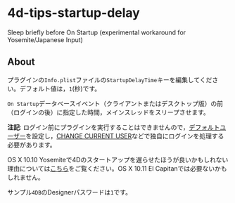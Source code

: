 # 4d-tips-startup-delay
Sleep briefly before On Startup (experimental workaround for Yosemite/Japanese Input)

About
---
プラグインの```Info.plist```ファイルの```StartupDelayTime```キーを編集してください。デフォルト値は，```1```(秒)です。

```On Startup```データベースイベント（クライアントまたはデスクトップ版）の前（ログインの後）に指定した時間，メインスレッドをスリープさせます。

**注記**: ログイン前にプラグインを実行することはできませんので，[デフォルトユーザー](http://doc.4d.com/4Dv15/4D/15/Setting-a-Default-User.300-2045407.ja.html)を設定し，[CHANGE CURRENT USER](http://doc.4d.com/4Dv15/4D/15/CHANGE-CURRENT-USER.301-2006453.ja.html)などで独自にログインを処理する必要があります。

OS X 10.10 Yosemiteで4Dのスタートアップを遅らせたほうが良いかもしれない理由については[こちら](http://www.4d.com/jp/blog/yosemite-japanese-input.html)をご覧ください。OS X 10.11 El Capitanでは必要ないかもしれません。

サンプル```4DB```のDesignerパスワードは```1```です。
